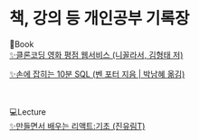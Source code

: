 # 책, 강의 등 개인공부 기록장

📕Book <br/>
<a href="https://github.com/chiWorld/movie_app_2020">✨클론코딩 영화 평점 웹서비스 (니꼴라서, 김형태 저)</a>

<a href="https://github.com/chiWorld/-/tree/main/SQL%20in%2010%20Minutes">✨손에 잡히는 10분 SQL (벤 포터 지음 | 박남혜 옮김)</a> 

<br/>
<br/>
💻Lecture <br/>
<a href="https://github.com/chiWorld/CAT_JJAL_MAKER">✨만들면서 배우는 리액트:기초 (진유림T)</a>
